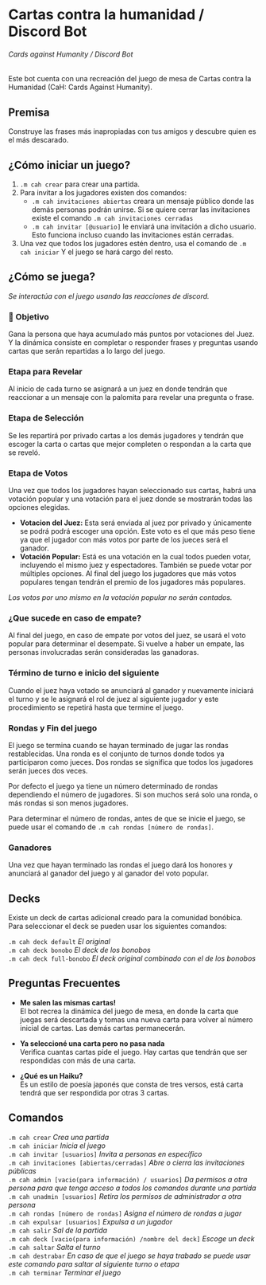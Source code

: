 # Cartas contra la humanidad / Discord Bot
###### Cards against Humanity / Discord Bot
Este bot cuenta con una recreación del juego de mesa de Cartas contra la Humanidad (CaH: Cards Against Humanity).

## Premisa
Construye las frases más inapropiadas con tus amigos y descubre quien es el más descarado.

## ¿Cómo iniciar un juego?
1. `.m cah crear` para crear una partida.
2. Para invitar a los jugadores existen dos comandos:
    - `.m cah invitaciones abiertas` creara un mensaje público donde las demás personas podrán unirse.  Si se quiere cerrar las invitaciones existe el comando `.m cah invitaciones cerradas`
    - `.m cah invitar [@usuario]` le enviará una invitación a dicho usuario. Esto funciona incluso cuando las invitaciones están cerradas.
3. Una vez que todos los jugadores estén dentro, usa el comando de `.m cah iniciar` Y el juego se hará cargo del resto. 

## ¿Cómo se juega? 
*Se interactúa con el juego usando las reacciones de discord.*

### :dart: Objetivo
Gana la persona que haya acumulado más puntos por votaciones del Juez. Y la dinámica consiste en completar o responder frases y preguntas usando cartas que serán repartidas a lo largo del juego.

### Etapa para Revelar
Al inicio de cada turno se asignará a un juez en donde tendrán que reaccionar a un mensaje con la palomita para revelar una pregunta o frase.

### Etapa de Selección
Se les repartirá por privado cartas a los demás jugadores y tendrán que escoger la carta o cartas que mejor completen o respondan a la carta que se reveló.

### Etapa de Votos
Una vez que todos los jugadores hayan seleccionado sus cartas, habrá una votación popular y una votación para el juez donde se mostrarán todas las opciones elegidas.

- **Votacion del Juez:** Esta será enviada al juez por privado y únicamente se podrá podrá escoger una opción. Este voto es el que más peso tiene ya que el jugador con más votos por parte de los jueces será el ganador.
- **Votación Popular:** Está es una votación en la cual todos pueden votar, incluyendo el mismo juez y espectadores. También se puede votar por múltiples opciones. Al final del juego los jugadores que más votos populares tengan tendrán el premio de los jugadores más populares.

*Los votos por uno mismo en la votación popular no serán contados.*

### ¿Que sucede en caso de empate?
Al final del juego, en caso de empate por votos del juez, se usará el voto popular para determinar el desempate. Si vuelve a haber un empate, las personas involucradas serán consideradas las ganadoras.

### Término de turno e inicio del siguiente
Cuando el juez haya votado se anunciará al ganador y nuevamente iniciará el turno y se le asignará el rol de juez al siguiente jugador y este procedimiento se repetirá hasta que termine el juego.

### Rondas y Fin del juego
El juego se termina cuando se hayan terminado de jugar las rondas restablecidas. Una ronda es el conjunto de turnos donde todos ya participaron como jueces. Dos rondas se significa que todos los jugadores serán jueces dos veces.

Por defecto el juego ya tiene un número determinado de rondas dependiendo el número de jugadores. Si son muchos será solo una ronda, o más rondas si son menos jugadores.

Para determinar el número de rondas, antes de que se inicie el juego, se puede usar el comando de `.m cah rondas [número de rondas]`.

### Ganadores
 Una vez que hayan terminado las rondas el juego dará los honores y anunciará al ganador del juego y al ganador del voto popular.
 
## Decks
Existe un deck de cartas adicional creado para la comunidad bonóbica. Para seleccionar el deck se pueden usar los siguientes comandos:

`.m cah deck default` *El original*  
`.m cah deck bonobo` *El deck de los bonobos*  
`.m cah deck full-bonobo` *El deck original combinado con el de los bonobos*
 
## Preguntas Frecuentes
- **Me salen las mismas cartas!**  
El bot recrea la dinámica del juego de mesa, en donde la carta que juegas será descartada y tomas una nueva carta para volver al número inicial de cartas. Las demás cartas permanecerán.

- **Ya seleccioné una carta pero no pasa nada**  
Verifica cuantas cartas pide el juego. Hay cartas que tendrán que ser respondidas con más de una carta.

- **¿Qué es un Haiku?**  
Es un estilo de poesía japonés que consta de tres versos, está carta tendrá que ser respondida por otras 3 cartas.
 
## Comandos
 `.m cah crear` *Crea una partida*  
`.m cah iniciar` *Inicia el juego*  
`.m cah invitar [usuarios]` *Invita a personas en específico*  
`.m cah invitaciones [abiertas/cerradas]` *Abre o cierra las invitaciones públicas*  
`.m cah admin [vacio(para información) / usuarios]` *Da permisos a otra persona para que tenga acceso a todos los comandos durante una partida*  
`.m cah unadmin [usuarios]` *Retira los permisos de administrador a otra persona*  
`.m cah rondas [número de rondas]` *Asigna el número de rondas a jugar*  
`.m cah expulsar [usuarios]` *Expulsa a un jugador*  
`.m cah salir` *Sal de la partida*  
`.m cah deck [vacio(para información) /nombre del deck]` *Escoge un deck*  
`.m cah saltar` *Salta el turno*  
`.m cah destrabar` *En caso de que el juego se haya trabado se puede usar este comando para saltar al siguiente turno o etapa*  
`.m cah terminar` *Terminar el juego*